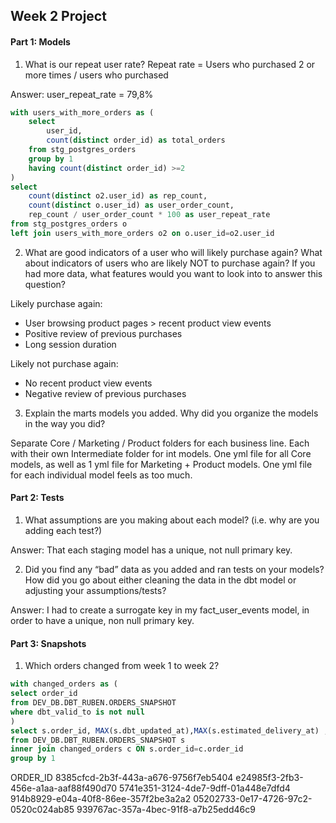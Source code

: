 ## Week 2 Project

#### Part 1: Models

1. What is our repeat user rate?
Repeat rate = Users who purchased 2 or more times / users who purchased

Answer: user_repeat_rate = 79,8% 
```sql
with users_with_more_orders as (
    select 
        user_id, 
        count(distinct order_id) as total_orders
    from stg_postgres_orders 
    group by 1
    having count(distinct order_id) >=2
)
select 
    count(distinct o2.user_id) as rep_count, 
    count(distinct o.user_id) as user_order_count,
    rep_count / user_order_count * 100 as user_repeat_rate
from stg_postgres_orders o
left join users_with_more_orders o2 on o.user_id=o2.user_id 
```

2. What are good indicators of a user who will likely purchase again? What about indicators of users who are likely NOT to purchase again? If you had more data, what features would you want to look into to answer this question?

Likely purchase again:
- User browsing product pages > recent product view events
- Positive review of previous purchases
- Long session duration

Likely not purchase again:
- No recent product view events
- Negative review of previous purchases

3. Explain the marts models you added. Why did you organize the models in the way you did?

Separate Core / Marketing / Product folders for each business line. Each with their own Intermediate folder for int models.
One yml file for all Core models, as well as 1 yml file for Marketing + Product models. One yml file for each individual model feels as too much.

#### Part 2: Tests

1. What assumptions are you making about each model? (i.e. why are you adding each test?)

Answer: That each staging model has a unique, not null primary key.

2. Did you find any “bad” data as you added and ran tests on your models? How did you go about either cleaning the data in the dbt model or adjusting your assumptions/tests?

Answer: I had to create a surrogate key in my fact_user_events model, in order to have a unique, non null primary key.


#### Part 3: Snapshots

 1. Which orders changed from week 1 to week 2? 

 ```sql
with changed_orders as (
select order_id
from DEV_DB.DBT_RUBEN.ORDERS_SNAPSHOT
where dbt_valid_to is not null
)
select s.order_id, MAX(s.dbt_updated_at),MAX(s.estimated_delivery_at) ,COUNT(*) as order_version_count
from DEV_DB.DBT_RUBEN.ORDERS_SNAPSHOT s
inner join changed_orders c ON s.order_id=c.order_id
group by 1
```
ORDER_ID
8385cfcd-2b3f-443a-a676-9756f7eb5404
e24985f3-2fb3-456e-a1aa-aaf88f490d70
5741e351-3124-4de7-9dff-01a448e7dfd4
914b8929-e04a-40f8-86ee-357f2be3a2a2
05202733-0e17-4726-97c2-0520c024ab85
939767ac-357a-4bec-91f8-a7b25edd46c9
